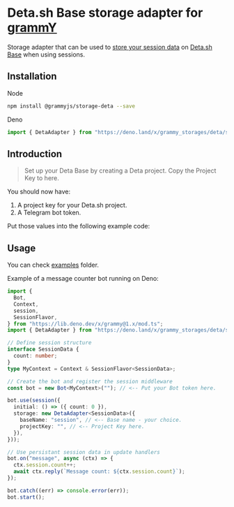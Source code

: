 # Deta.sh Base storage adapter for [grammY](https://github.com/grammyjs/grammY)

Storage adapter that can be used to [store your session data](https://grammy.dev/plugins/session.html) on [Deta.sh Base](https://deta.sh/) when using sessions.

## Installation

Node

```bash
npm install @grammyjs/storage-deta --save
```

Deno

```ts
import { DetaAdapter } from "https://deno.land/x/grammy_storages/deta/src/mod.ts";
```

## Introduction

> Set up your Deta Base by creating a Deta project. Copy the Project Key to here.

You should now have:

1. A project key for your Deta.sh project.
2. A Telegram bot token.

Put those values into the following example code:

## Usage

You can check [examples](examples/) folder.

Example of a message counter bot running on Deno:

```ts
import {
  Bot,
  Context,
  session,
  SessionFlavor,
} from "https://lib.deno.dev/x/grammy@1.x/mod.ts";
import { DetaAdapter } from "https://deno.land/x/grammy_storages/deta/src/mod.ts";

// Define session structure
interface SessionData {
  count: number;
}
type MyContext = Context & SessionFlavor<SessionData>;

// Create the bot and register the session middleware
const bot = new Bot<MyContext>(""); // <-- Put your Bot token here.

bot.use(session({
  initial: () => ({ count: 0 }),
  storage: new DetaAdapter<SessionData>({
    baseName: "session", // <-- Base name - your choice.
    projectKey: "", // <-- Project Key here.
  }),
}));

// Use persistant session data in update handlers
bot.on("message", async (ctx) => {
  ctx.session.count++;
  await ctx.reply(`Message count: ${ctx.session.count}`);
});

bot.catch((err) => console.error(err));
bot.start();
```